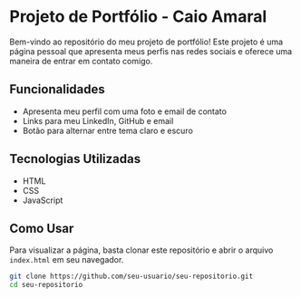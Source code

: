 # Projeto de Portfólio - Caio Amaral

Bem-vindo ao repositório do meu projeto de portfólio! Este projeto é uma página pessoal que apresenta meus perfis nas redes sociais e oferece uma maneira de entrar em contato comigo.

## Funcionalidades

- Apresenta meu perfil com uma foto e email de contato
- Links para meu LinkedIn, GitHub e email
- Botão para alternar entre tema claro e escuro

## Tecnologias Utilizadas

- HTML
- CSS
- JavaScript

## Como Usar

Para visualizar a página, basta clonar este repositório e abrir o arquivo `index.html` em seu navegador.

```bash
git clone https://github.com/seu-usuario/seu-repositorio.git
cd seu-repositorio

